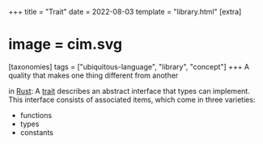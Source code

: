 +++
title = "Trait"
date = 2022-08-03
template = "library.html"
[extra]
#  image = cim.svg
[taxonomies]
   tags = ["ubiquitous-language", "library", "concept"]
+++
A quality that makes one thing different from another

in [Rust](rust):
A [trait](https://doc.rust-lang.org/reference/items/traits.html) describes an abstract interface that types can implement. This interface consists of associated items, which come in three varieties:
  - functions
  - types
  - constants

